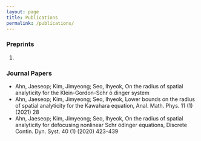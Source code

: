 ```yaml
---
layout: page
title: Publications
permalink: /publications/
---
```


### Preprints
1. 

### Journal Papers
- Ahn, Jaeseop; Kim, Jimyeong; Seo, Ihyeok, On the radius of spatial analyticity for the Klein-Gordon-Schr ̈o dinger system
- Ahn, Jaeseop; Kim, Jimyeong; Seo, Ihyeok, Lower bounds on the radius of spatial analyticity for the Kawahara equation, Anal. Math. Phys. 11 (1) (2021) 28
- Ahn, Jaeseop; Kim, Jimyeong; Seo, Ihyeok, On the radius of spatial analyticity for defocusing nonlinear Schr ̈odinger equations, Discrete Contin. Dyn. Syst. 40 (1) (2020) 423-439 